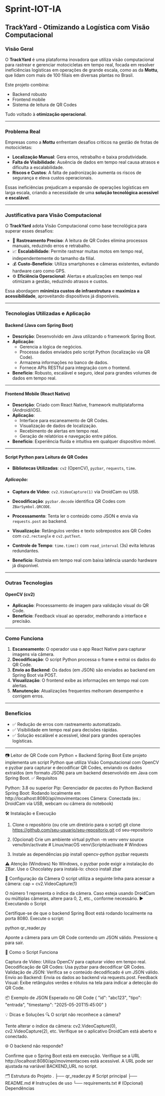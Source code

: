 # Sprint-IOT-IA

## TrackYard - Otimizando a Logística com Visão Computacional

### Visão Geral

O **TrackYard** é uma plataforma inovadora que utiliza visão computacional para rastrear e gerenciar motocicletas em tempo real, focada em resolver ineficiências logísticas em operações de grande escala, como as da **Mottu**, que lidam com mais de 100 filiais em diversas plantas no Brasil.

Este projeto combina:

- Backend robusto
- Frontend mobile
- Sistema de leitura de QR Codes

Tudo voltado à **otimização operacional**.

---

### Problema Real

Empresas como a **Mottu** enfrentam desafios críticos na gestão de frotas de motocicletas:

- **Localização Manual**: Gera erros, retrabalho e baixa produtividade.
- **Falta de Visibilidade**: Ausência de dados em tempo real causa atrasos e dificulta a escalabilidade.
- **Riscos e Custos**: A falta de padronização aumenta os riscos de segurança e eleva custos operacionais.

Essas ineficiências prejudicam a expansão de operações logísticas em larga escala, criando a necessidade de uma **solução tecnológica acessível e escalável**.

---

### Justificativa para Visão Computacional

O **TrackYard** adota Visão Computacional como base tecnológica para superar esses desafios:

- 📍 **Rastreamento Preciso**: A leitura de QR Codes elimina processos manuais, reduzindo erros e retrabalho.
- 📈 **Escalabilidade**: Permite rastrear muitas motos em tempo real, independentemente do tamanho da filial.
- 💰 **Custo-Benefício**: Utiliza smartphones e câmeras existentes, evitando hardware caro como GPS.
- ⚙️ **Eficiência Operacional**: Alertas e atualizações em tempo real otimizam a gestão, reduzindo atrasos e custos.

Essa abordagem **minimiza custos de infraestrutura** e **maximiza a acessibilidade**, aproveitando dispositivos já disponíveis.

---

### Tecnologias Utilizadas e Aplicação

#### Backend (Java com Spring Boot)

- **Descrição**: Desenvolvido em Java utilizando o framework Spring Boot.
- **Aplicação**: 
  - Gerencia a lógica de negócios.
  - Processa dados enviados pelo script Python (localização via QR Code).
  - Armazena informações no banco de dados.
  - Fornece APIs RESTful para integração com o frontend.
- **Benefício**: Robusto, escalável e seguro, ideal para grandes volumes de dados em tempo real.

---

#### Frontend Mobile (React Native)

- **Descrição**: Criado com React Native, framework multiplataforma (Android/iOS).
- **Aplicação**: 
  - Interface para escaneamento de QR Codes.
  - Visualização de dados de localização.
  - Recebimento de alertas em tempo real.
  - Geração de relatórios e navegação entre pátios.
- **Benefício**: Experiência fluida e intuitiva em qualquer dispositivo móvel.

---

#### Script Python para Leitura de QR Codes

- **Bibliotecas Utilizadas**: `cv2` (OpenCV), `pyzbar`, `requests`, `time`.

##### Aplicação:

- **Captura de Vídeo**: `cv2.VideoCapture(1)` via DroidCam ou USB.
- **Decodificação**: `pyzbar.decode` identifica QR Codes com `ZBarSymbol.QRCODE`.
- **Processamento**: Tenta ler o conteúdo como JSON e envia via `requests.post` ao backend.
- **Visualização**: Retângulos verdes e texto sobrepostos aos QR Codes com `cv2.rectangle` e `cv2.putText`.
- **Controle de Tempo**: `time.time()` com `read_interval` (3s) evita leituras redundantes.

- **Benefício**: Rastreia em tempo real com baixa latência usando hardware já disponível.

---

### Outras Tecnologias

#### OpenCV (cv2)

- **Aplicação**: Processamento de imagem para validação visual do QR Code.
- **Benefício**: Feedback visual ao operador, melhorando a interface e precisão.

---

### Como Funciona

1. **Escaneamento**: O operador usa o app React Native para capturar imagens via câmera.
2. **Decodificação**: O script Python processa o frame e extrai os dados do QR Code.
3. **Envio ao Backend**: Os dados (em JSON) são enviados ao backend em Spring Boot via POST.
4. **Visualização**: O frontend exibe as informações em tempo real com alertas.
5. **Manutenção**: Atualizações frequentes melhoram desempenho e corrigem erros.

---

### Benefícios

- ✅ Redução de erros com rastreamento automatizado.
- ✅ Visibilidade em tempo real para decisões rápidas.
- ✅ Solução escalável e acessível, ideal para grandes operações logísticas.

---

📷 Leitor de QR Code com Python + Backend Spring Boot
Este projeto implementa um script Python que utiliza Visão Computacional com OpenCV e pyzbar para capturar e decodificar QR Codes, enviando os dados extraídos (em formato JSON) para um backend desenvolvido em Java com Spring Boot.
✅ Requisitos

Python: 3.8 ou superior
Pip: Gerenciador de pacotes do Python
Backend Spring Boot: Rodando localmente em http://localhost:8080/api/movimentacoes
Câmera: Conectada (ex.: DroidCam via USB, webcam ou câmera do notebook)

🛠 Instalação e Execução
1. Clone o repositório (ou crie um diretório para o script)
git clone https://github.com/seu-usuario/seu-repositorio.git
cd seu-repositorio

2. (Opcional) Crie um ambiente virtual
python -m venv venv
source venv/bin/activate    # Linux/macOS
venv\Scripts\activate       # Windows

3. Instale as dependências
pip install opencv-python pyzbar requests

⚠️ Atenção (Windows)
No Windows, o pyzbar pode exigir a instalação do ZBar. Use o Chocolatey para instalá-lo:
choco install zbar

🎥 Configuração da Câmera
O script utiliza a seguinte linha para acessar a câmera:
cap = cv2.VideoCapture(1)

O número 1 representa o índice da câmera. Caso esteja usando DroidCam ou múltiplas câmeras, altere para 0, 2, etc., conforme necessário.
▶️ Executando o Script

Certifique-se de que o backend Spring Boot está rodando localmente na porta 8080.
Execute o script:

python qr_reader.py


Aponte a câmera para um QR Code contendo um JSON válido.
Pressione q para sair.

🔄 Como o Script Funciona

Captura de Vídeo: Utiliza OpenCV para capturar vídeo em tempo real.
Decodificação de QR Codes: Usa pyzbar para decodificar QR Codes.
Validação de JSON: Verifica se o conteúdo decodificado é um JSON válido.
Envio ao Backend: Envia os dados ao backend via requests.post.
Feedback Visual: Exibe retângulos verdes e rótulos na tela para indicar a detecção do QR Code.

📦 Exemplo de JSON Esperado no QR Code
{
  "id": "abc123",
  "tipo": "entrada",
  "timestamp": "2025-05-20T15:45:00"
}

💡 Dicas e Soluções
🔍 O script não reconhece a câmera?

Tente alterar o índice da câmera: cv2.VideoCapture(0), cv2.VideoCapture(2), etc.
Verifique se o aplicativo DroidCam está aberto e conectado.

🌐 O backend não responde?

Confirme que o Spring Boot está em execução.
Verifique se a URL http://localhost:8080/api/movimentacoes está acessível.
A URL pode ser ajustada na variável BACKEND_URL no script.

🗂 Estrutura do Projeto
.
├── qr_reader.py         # Script principal
├── README.md            # Instruções de uso
└── requirements.txt     # (Opcional) Dependências





